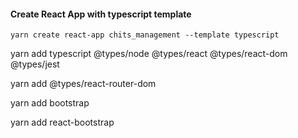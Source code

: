 #### Create React App with typescript template

```
yarn create react-app chits_management --template typescript
```


yarn add typescript @types/node @types/react @types/react-dom @types/jest


yarn add @types/react-router-dom


yarn add bootstrap

yarn add react-bootstrap